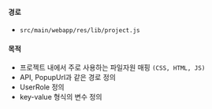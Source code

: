 
#### 경로
- `src/main/webapp/res/lib/project.js`

#### 목적
- 프로젝트 내에서 주로 사용하는 파일자원 매핑 `(CSS, HTML, JS)`
- API, PopupUrl과 같은 경로 정의
- UserRole 정의
- key-value 형식의 변수 정의
```
